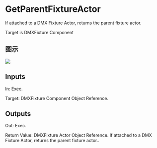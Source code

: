# GetParentFixtureActor

If attached to a DMX Fixture Actor, returns the parent fixture actor.

Target is DMXFixture Component

## 图示

![]($-20221218-18442673.png)

## Inputs

In: Exec.

Target: DMXFixture Component Object Reference.  

## Outputs

Out: Exec.

Return Value: DMXFixture Actor Object Reference. If attached to a DMX Fixture Actor, returns the parent fixture actor..

